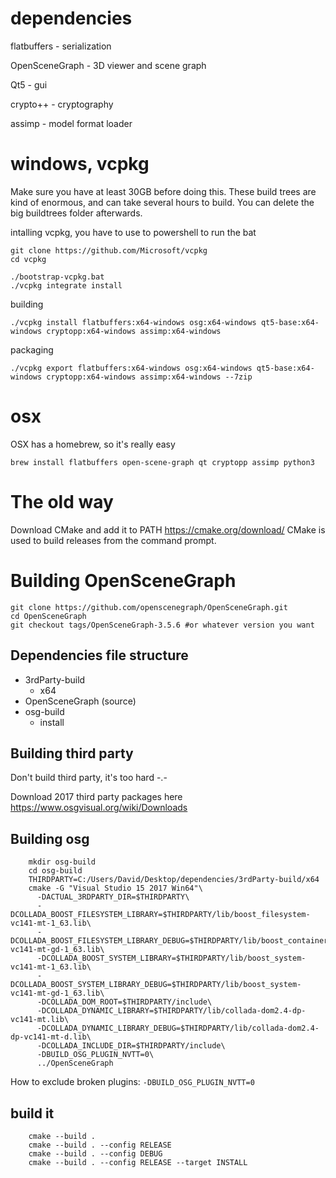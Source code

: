 # dependencies

flatbuffers - serialization

OpenSceneGraph - 3D viewer and scene graph

Qt5 - gui

crypto++ - cryptography

assimp - model format loader

# windows, vcpkg

Make sure you have at least 30GB before doing this. These build trees are kind of enormous, and can take several hours to build. You can delete the big buildtrees folder afterwards.

intalling vcpkg, you have to use to powershell to run the bat
```
git clone https://github.com/Microsoft/vcpkg
cd vcpkg

./bootstrap-vcpkg.bat
./vcpkg integrate install
```

building

```
./vcpkg install flatbuffers:x64-windows osg:x64-windows qt5-base:x64-windows cryptopp:x64-windows assimp:x64-windows
```

packaging

```
./vcpkg export flatbuffers:x64-windows osg:x64-windows qt5-base:x64-windows cryptopp:x64-windows assimp:x64-windows --7zip
```

# osx

OSX has a homebrew, so it's really easy

```
brew install flatbuffers open-scene-graph qt cryptopp assimp python3
```


# The old way

Download CMake and add it to PATH https://cmake.org/download/
CMake is used to build releases from the command prompt.


# Building OpenSceneGraph

```
git clone https://github.com/openscenegraph/OpenSceneGraph.git
cd OpenSceneGraph
git checkout tags/OpenSceneGraph-3.5.6 #or whatever version you want
```

## Dependencies file structure

- 3rdParty-build
    - x64
- OpenSceneGraph (source)
- osg-build
    - install
  
## Building third party

Don't build third party, it's too hard -.-

Download 2017 third party packages here
https://www.osgvisual.org/wiki/Downloads

## Building osg

```
	mkdir osg-build
	cd osg-build
	THIRDPARTY=C:/Users/David/Desktop/dependencies/3rdParty-build/x64
	cmake -G "Visual Studio 15 2017 Win64"\
	  -DACTUAL_3RDPARTY_DIR=$THIRDPARTY\
	  -DCOLLADA_BOOST_FILESYSTEM_LIBRARY=$THIRDPARTY/lib/boost_filesystem-vc141-mt-1_63.lib\
	  -DCOLLADA_BOOST_FILESYSTEM_LIBRARY_DEBUG=$THIRDPARTY/lib/boost_container-vc141-mt-gd-1_63.lib\
	  -DCOLLADA_BOOST_SYSTEM_LIBRARY=$THIRDPARTY/lib/boost_system-vc141-mt-1_63.lib\
	  -DCOLLADA_BOOST_SYSTEM_LIBRARY_DEBUG=$THIRDPARTY/lib/boost_system-vc141-mt-gd-1_63.lib\
	  -DCOLLADA_DOM_ROOT=$THIRDPARTY/include\
	  -DCOLLADA_DYNAMIC_LIBRARY=$THIRDPARTY/lib/collada-dom2.4-dp-vc141-mt.lib\
	  -DCOLLADA_DYNAMIC_LIBRARY_DEBUG=$THIRDPARTY/lib/collada-dom2.4-dp-vc141-mt-d.lib\
	  -DCOLLADA_INCLUDE_DIR=$THIRDPARTY/include\
	  -DBUILD_OSG_PLUGIN_NVTT=0\
	  ../OpenSceneGraph
```

How to exclude broken plugins:
`-DBUILD_OSG_PLUGIN_NVTT=0`

## build it

```
	cmake --build .
	cmake --build . --config RELEASE
	cmake --build . --config DEBUG
	cmake --build . --config RELEASE --target INSTALL
```
